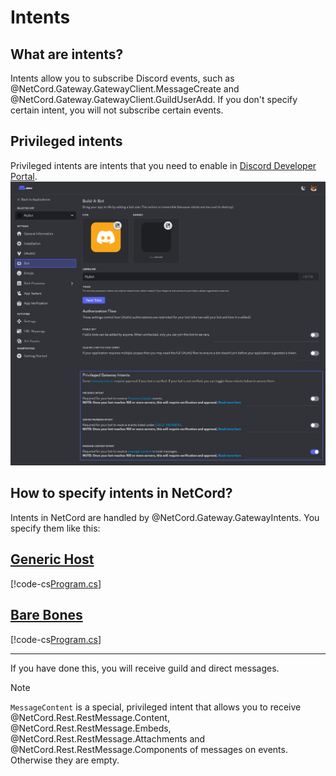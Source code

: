 # Intents

## What are intents?
Intents allow you to subscribe Discord events, such as @NetCord.Gateway.GatewayClient.MessageCreate and @NetCord.Gateway.GatewayClient.GuildUserAdd. If you don't specify certain intent, you will not subscribe certain events.

## Privileged intents
Privileged intents are intents that you need to enable in [Discord Developer Portal](https://discord.com/developers/applications).
![Shows 'Privileged Gateway Intents' section in 'Bot' section](../../images/intents_Privileged.png)

## How to specify intents in NetCord?

Intents in NetCord are handled by @NetCord.Gateway.GatewayIntents.
You specify them like this:

## [Generic Host](#tab/generic-host)
[!code-cs[Program.cs](IntentsHosting/Program.cs?highlight=4#L8-L12)]

## [Bare Bones](#tab/bare-bones)
[!code-cs[Program.cs](Intents/Program.cs?highlight=3#L4-L7)]

***

If you have done this, you will receive guild and direct messages.

> [!NOTE]
> `MessageContent` is a special, privileged intent that allows you to receive @NetCord.Rest.RestMessage.Content, @NetCord.Rest.RestMessage.Embeds, @NetCord.Rest.RestMessage.Attachments and @NetCord.Rest.RestMessage.Components of messages on events. Otherwise they are empty.
